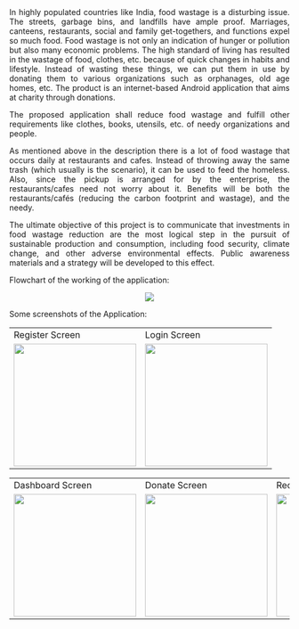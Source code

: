 <div align="justify">
In highly populated countries like India, food wastage is a disturbing issue. The streets, garbage bins, and landfills have ample proof. Marriages, canteens, restaurants, social and family get-togethers, and functions expel so much food. Food wastage is not only an indication of hunger or pollution but also many economic problems. The high standard of living has resulted in the wastage of food, clothes, etc. because of quick changes in habits and lifestyle. Instead of wasting these things, we can put them in use by donating them to various organizations such as orphanages, old age homes, etc. The product is an internet-based Android application that aims at charity through donations.

The proposed application shall reduce food wastage and fulfill other requirements like clothes, books, utensils, etc. of needy organizations and people. 

As mentioned above in the description there is a lot of food wastage that occurs daily at restaurants and cafes. Instead of throwing away the same trash (which usually is the scenario), it can be used to feed the homeless. Also, since the pickup is arranged for by the enterprise, the restaurants/cafes need not worry about it. Benefits will be both the restaurants/cafés (reducing the carbon footprint and wastage), and the needy. 

The ultimate objective of this project is to communicate that investments in food wastage reduction are the most logical step in the pursuit of sustainable production and consumption, including food security, climate change, and other adverse environmental effects. Public awareness materials and a strategy will be developed to this effect.
</div>

Flowchart of the working of the application:

<p align="center">
  <img src="https://user-images.githubusercontent.com/54005333/118606061-97a42980-b7d4-11eb-9d27-5981ee170fb2.png">
</p>

Some screenshots of the Application: 
<p align="center" float="left">
<table>
  <tr>
    <td>Register Screen</td>
    <td>Login Screen</td>
  </tr>
  <tr>
    <td><img src="https://user-images.githubusercontent.com/54005333/147682402-6a9917ae-0734-4b37-a8ef-bfcc0f49f537.png" width="220"></td>
    <td><img src="https://user-images.githubusercontent.com/54005333/147682393-903ff2a0-2aac-48d4-92a5-0d3e2f403a84.png" width="220"></td>
  </tr>
 </table>
 <table>
  <tr>
    <td>Dashboard Screen</td>
    <td>Donate Screen</td>
    <td>Receive Screen</td>
    <td>Food Map Screen</td>
  </tr>
  <tr>
    <td><img src="https://user-images.githubusercontent.com/54005333/147682382-a0a2671d-6160-44d5-a4fb-dab764103ca4.png" width="220"></td>
    <td><img src="https://user-images.githubusercontent.com/54005333/147682397-00db142f-8817-47d5-b23d-e67aef63ea02.png" width="220"></td>
    <td><img src="https://user-images.githubusercontent.com/54005333/147682399-7f6ba8ba-0805-4797-9af1-8994707c9adb.png" width="220"></td>
    <td><img src="https://user-images.githubusercontent.com/54005333/147683214-c1795ace-d312-40f2-9b1f-72a855ea27bd.png" width="220"></td>
  </tr>
 </table>
 </table>
 <table>
  <tr>
  </tr>
  <tr>
  </tr>
 </table>
 </p>
